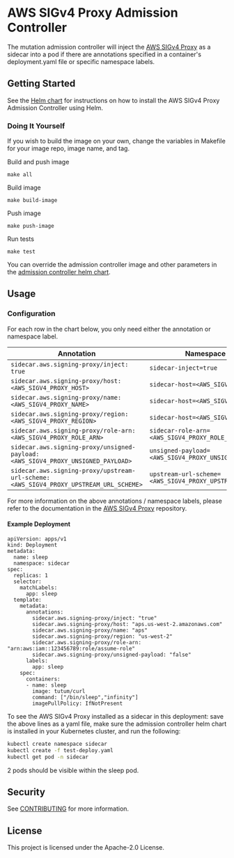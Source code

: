 # AWS SIGv4 Proxy Admission Controller

The mutation admission controller will inject the [AWS SIGv4 Proxy](https://github.com/awslabs/aws-sigv4-proxy) as a sidecar into a pod if there are annotations specified in a container's deployment.yaml file or specific namespace labels.

## Getting Started

See the [Helm chart](./helm/aws-sigv4-proxy-admission-controller/) for instructions on how to install the AWS SIGv4 Proxy Admission Controller using Helm.

### Doing It Yourself

If you wish to build the image on your own, change the variables in Makefile for your image repo, image name, and tag.

Build and push image
```
make all
```

Build image
```
make build-image
```

Push image
```
make push-image
```

Run tests
```
make test
```

You can override the admission controller image and other parameters in the [admission controller helm chart](https://github.com/aws/eks-charts/tree/master/stable/aws-sigv4-proxy-admission-controller).

## Usage

### Configuration

For each row in the chart below, you only need either the annotation or namespace label.

| Annotation | Namespace Label | Required
| - | - | -
| `sidecar.aws.signing-proxy/inject: true` | `sidecar-inject=true` | ✔
| `sidecar.aws.signing-proxy/host: <AWS_SIGV4_PROXY_HOST>` | `sidecar-host=<AWS_SIGV4_PROXY_HOST>` | ✔
| `sidecar.aws.signing-proxy/name: <AWS_SIGV4_PROXY_NAME>` | `sidecar-host=<AWS_SIGV4_PROXY_NAME>` |
| `sidecar.aws.signing-proxy/region: <AWS_SIGV4_PROXY_REGION>` | `sidecar-host=<AWS_SIGV4_PROXY_REGION>` |
| `sidecar.aws.signing-proxy/role-arn: <AWS_SIGV4_PROXY_ROLE_ARN>` | `sidecar-role-arn=<AWS_SIGV4_PROXY_ROLE_ARN>` |
| `sidecar.aws.signing-proxy/unsigned-payload: <AWS_SIGV4_PROXY_UNSIGNED_PAYLOAD>` | `unsigned-payload=<AWS_SIGV4_PROXY_UNSIGNED_PAYLOAD>` |
| `sidecar.aws.signing-proxy/upstream-url-scheme: <AWS_SIGV4_PROXY_UPSTREAM_URL_SCHEME>` | `upstream-url-scheme=<AWS_SIGV4_PROXY_UPSTREAM_URL_SCHEME>` |

For more information on the above annotations / namespace labels, please refer to the documentation in the [AWS SIGv4 Proxy](https://github.com/awslabs/aws-sigv4-proxy) repository.

#### Example Deployment
```
apiVersion: apps/v1
kind: Deployment
metadata:
  name: sleep
  namespace: sidecar
spec:
  replicas: 1
  selector:
    matchLabels:
      app: sleep
  template:
    metadata:
      annotations:
        sidecar.aws.signing-proxy/inject: "true"
        sidecar.aws.signing-proxy/host: "aps.us-west-2.amazonaws.com"
        sidecar.aws.signing-proxy/name: "aps"
        sidecar.aws.signing-proxy/region: "us-west-2"
        sidecar.aws.signing-proxy/role-arn: "arn:aws:iam::123456789:role/assume-role"
        sidecar.aws.signing-proxy/unsigned-payload: "false"
      labels:
        app: sleep
    spec:
      containers:
      - name: sleep
        image: tutum/curl
        command: ["/bin/sleep","infinity"]
        imagePullPolicy: IfNotPresent
```

To see the AWS SIGv4 Proxy installed as a sidecar in this deployment: save the above lines as a yaml file, make sure the admission controller helm chart is installed in your Kubernetes cluster, and run the following:

```bash
kubectl create namespace sidecar
kubectl create -f test-deploy.yaml
kubectl get pod -n sidecar
```

2 pods should be visible within the sleep pod.

## Security

See [CONTRIBUTING](CONTRIBUTING.md#security-issue-notifications) for more information.

## License

This project is licensed under the Apache-2.0 License.
